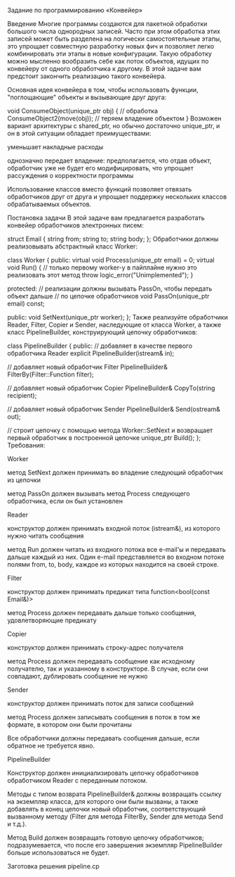 Задание по программированию «Конвейер»
 

Введение
Многие программы создаются для пакетной обработки большого числа однородных записей. Часто при этом обработка этих записей может быть разделена на логически самостоятельные этапы, это упрощает совместную разработку новых фич и позволяет легко комбинировать эти этапы в новые конфигурации. Такую обработку можно мысленно вообразить себе как поток объектов, идущих по конвейеру от одного обработчика к другому. В этой задаче вам предстоит закончить реализацию такого конвейера.

Основная идея конвейера в том, чтобы использовать функции, "поглощающие" объекты и вызывающие друг друга:

void ConsumeObject(unique_ptr<SomeObject> obj) {
    // обработка
    ConsumeObject2(move(obj));  // теряем владение объектом
}
Возможен вариант архитектуры с shared_ptr, но обычно достаточно unique_ptr, и он в этой ситуации обладает преимуществами:

уменьшает накладные расходы

однозначно передает владение: предполагается, что отдав объект, обработчик уже не будет его модифицировать, что упрощает рассуждения о корректности программы

Использование классов вместо функций позволяет отвязать обработчиков друг от друга и упрощает поддержку нескольких классов обрабатываемых объектов.

Постановка задачи
В этой задаче вам предлагается разработать конвейер обработчиков электронных писем:

struct Email {
  string from;
  string to;
  string body;
};
Обработчики должны реализовывать абстрактный класс Worker:

class Worker {
public:
  virtual void Process(unique_ptr<Email> email) = 0;
  virtual void Run() {
    // только первому worker-у в пайплайне нужно это реализовать этот метод
    throw logic_error("Unimplemented");
  }

protected:
  // реализации должны вызывать PassOn, чтобы передать объект дальше
  // по цепочке обработчиков
  void PassOn(unique_ptr<Email> email) const;

public:
  void SetNext(unique_ptr<Worker> worker);
};
Также реализуйте обработчики Reader, Filter, Copier и Sender, наследующие от класса Worker, а также класс PipelineBuilder, конструирующий цепочку обработчиков:

class PipelineBuilder {
public:
  // добавляет в качестве первого обработчика Reader
  explicit PipelineBuilder(istream& in);

  // добавляет новый обработчик Filter
  PipelineBuilder& FilterBy(Filter::Function filter);

  // добавляет новый обработчик Copier
  PipelineBuilder& CopyTo(string recipient);

  // добавляет новый обработчик Sender
  PipelineBuilder& Send(ostream& out);

  // строит цепочку с помощью метода Worker::SetNext и возвращает первый обработчик в построенной цепочке
  unique_ptr<Worker> Build();
};
Требования:

Worker

метод SetNext должен принимать во владение следующий обработчик из цепочки

метод PassOn должен вызывать метод Process следующего обработчика, если он был установлен

Reader

конструктор должен принимать входной поток (istream&), из которого нужно читать сообщения

метод Run должен читать из входного потока все e-mail'ы и передавать дальше каждый из них. Один e-mail представляется во входном потоке полями from, to, body, каждое из которых находится на своей строке.

Filter

конструктор должен принимать предикат типа function<bool(const Email&)>

метод Process должен передавать дальше только сообщения, удовлетворяющие предикату

Copier

конструктор должен принимать строку-адрес получателя

метод Process должен передавать сообщение как исходному получателю, так и указанному в конструкторе. В случае, если они совпадают, дублировать сообщение не нужно

Sender

конструктор должен принимать поток для записи сообщений

метод Process должен записывать сообщения в поток в том же формате, в котором они были прочитаны

Все обработчики должны передавать сообщения дальше, если обратное не требуется явно.

PipelineBuilder

Конструктор должен инициализировать цепочку обработчиков обработчиком Reader с переданным потоком.

Методы с типом возврата PipelineBuilder& должны возвращать ссылку на экземпляр класса, для которого они были вызваны, а также добавлять в конец цепочки новый обработчик, соответствующий вызванному методу (Filter для метода FilterBy, Sender для метода Send и т.д.).

Метод Build должен возвращать готовую цепочку обработчиков; подразумевается, что после его завершения экземпляр PipelineBuilder больше использоваться не будет.

Заготовка решения
pipeline.cp